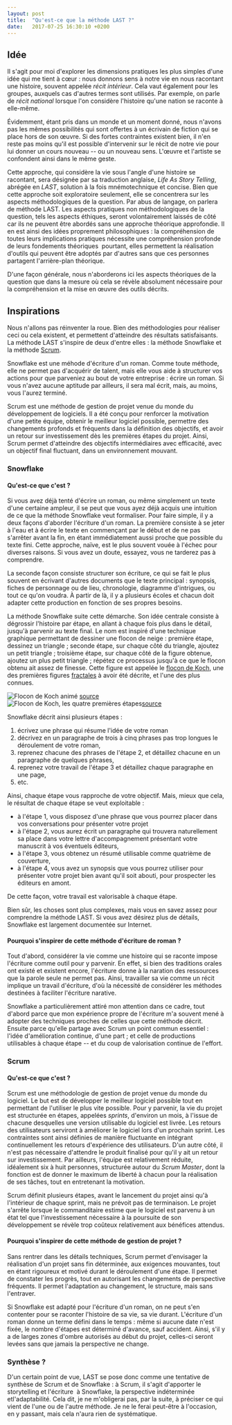 ```yaml
---
layout: post
title:  "Qu'est-ce que la méthode LAST ?"
date:   2017-07-25 16:30:10 +0200
---
```


## Idée

Il s'agit pour moi d'explorer les dimensions pratiques les plus simples d'une idée qui me tient à cœur&nbsp;: nous donnons sens à notre vie en nous racontant une histoire, souvent appelée _récit intérieur_. Cela vaut également pour les groupes, auxquels cas d'autres termes sont  utilisés. Par exemple, on parle de _récit national_ lorsque l'on considère l'histoire qu'une nation se raconte à elle-même.

Évidemment, étant pris dans un monde et un moment donné, nous n'avons pas les mêmes possibilités qui sont offertes à un écrivain de fiction qui se place hors de son œuvre. Si des fortes contraintes existent bien, il n'en reste pas moins qu'il est possible d'intervenir sur le récit de notre vie pour lui donner un cours nouveau -- ou un nouveau sens. L'œuvre et l'artiste se confondent ainsi dans le même geste.

Cette approche, qui considère la vie sous l'angle d'une histoire se racontant, sera désignée par sa traduction anglaise, _Life As Story Telling_, abrégée en _LAST_, solution à la fois mnémotechnique et concise. Bien que cette approche soit exploratoire seulement, elle se concentrera sur les aspects méthodologiques de la question. Par abus de langage, on parlera de méthode LAST. Les aspects pratiques non méthodologiques de la question, tels les aspects éthiques, seront volontairement laissés de côté car ils ne peuvent être abordés sans une approche théorique approfondie. Il en est ainsi des idées proprement philosophiques&nbsp;: la compréhension de toutes leurs implications pratiques nécessite une compréhension profonde de leurs fondements théoriques&nbsp; pourtant, elles permettent la réalisation d'outils qui peuvent être adoptés par d'autres sans que ces personnes partagent l'arrière-plan théorique.

D'une façon générale, nous n'aborderons ici les aspects théoriques de la question que dans la mesure où cela se révèle absolument nécessaire pour la compréhension et la mise en œuvre des outils décrits.

## Inspirations

Nous n'allons pas réinventer la roue. Bien des méthodologies pour réaliser ceci ou cela existent, et permettent d'atteindre des résultats satisfaisants. La méthode LAST s'inspire de deux d'entre elles&nbsp;: la méthode Snowflake et la méthode [Scrum](https://fr.wikipedia.org/wiki/Scrum_(Boite_%C3%A0_outils)).

Snowflake est une méhode d'écriture d'un roman. Comme toute méthode, elle ne permet pas d'acquérir de talent, mais elle vous aide à structurer vos actions pour que parveniez au bout de votre entreprise&nbsp;: écrire un roman. Si vous n'avez aucune aptitude par ailleurs, il sera mal écrit, mais, au moins, vous l'aurez terminé.

Scrum est une méthode de gestion de projet venue du monde du développement de logiciels. Il a été conçu pour renforcer la motivation d'une petite équipe, obtenir le meilleur logiciel possible, permettre des changements profonds et fréquents dans la définition des objectifs, et avoir un retour sur investissement dès les premières étapes du projet. Ainsi, Scrum permet d'atteindre des objectifs intermédiaires avec efficacité, avec un objectif final fluctuant, dans un environnement mouvant.

### Snowflake

#### Qu'est-ce que c'est ?

Si vous avez déjà tenté d'écrire un roman, ou même simplement un texte d'une certaine ampleur, il se peut que vous ayez déjà acquis une intuition de ce que la méthode Snowflake veut formaliser. Pour faire simple, il y a deux façons d'aborder l'écriture d'un roman. La première consiste à se jeter à l'eau et à écrire le texte en commençant par le début et de ne pas s'arrêter avant la fin, en étant immédiatement aussi proche que possible du texte fini. Cette approche, naïve, est le plus souvent vouée à l'échec pour diverses raisons. Si vous avez un doute, essayez, vous ne tarderez pas à comprendre.

La seconde façon consiste structurer son écriture, ce qui se fait le plus souvent en écrivant d'autres documents que le texte principal : synopsis, fiches de personnage ou de lieu, chronologie, diagramme d'intrigues, ou tout ce qu'on voudra. &Agrave; partir de là, il y a plusieurs écoles et chacun doit adapter cette production en fonction de ses propres besoins.

La méthode Snowflake suite cette démarche. Son idée centrale consiste à dégrossir l'histoire par étape, en allant à chaque fois plus dans le détail, jusqu'à parvenir au texte final. Le nom est inspiré d'une technique graphique permettant de dessiner une flocon de neige : première étape, dessinez un triangle ; seconde étape, sur chaque côté du triangle, ajoutez un petit triangle ; troisième étape, sur chaque côté de la figure obtenue, ajoutez un plus petit triangle ; répétez ce processus jusqu'à ce que le flocon obtenu ait assez de finesse. Cette figure est appelée le [flocon de Koch](https://fr.wikipedia.org/wiki/Flocon_de_Koch), une des premières figures [fractales](https://fr.wikipedia.org/wiki/Fractale) à avoir été décrite, et l'une des plus connues.

![Flocon de Koch animé](https://upload.wikimedia.org/wikipedia/commons/f/fd/Von_Koch_curve.gif "Flocon de Koch animé") [source](https://commons.wikimedia.org/wiki/File:Von_Koch_curve.gif?uselang=fr)
![Flocon de Koch, les quatre premières étapes](https://upload.wikimedia.org/wikipedia/commons/8/8e/KochFlake.png "Flocon de Koch, les quatre premières étapes")[source](https://commons.wikimedia.org/wiki/File:KochFlake.png)

Snowflake décrit ainsi plusieurs étapes&nbsp;:

1. écrivez une phrase qui résume l'idée de votre roman
2. décrivez en un paragraphe de trois à cinq phrases pas trop longues le déroulement de votre roman,
3. reprenez chacune des phrases de l'étape 2, et détaillez chacune en un paragraphe de quelques phrases,
4. reprenez votre travail de l'étape 3 et détaillez chaque paragraphe en une page,
5. etc.

Ainsi, chaque étape vous rapproche de votre objectif. Mais, mieux que cela, le résultat de chaque étape se veut exploitable :

* à l'étape 1, vous disposez d'une phrase que vous pourrez placer dans vos conversations pour présenter votre projet
* à l'étape 2, vous aurez écrit un paragraphe qui trouvera naturellement sa place dans votre lettre d'accompagnement présentant votre manuscrit à vos éventuels éditeurs,
* à l'étape 3, vous obtenez un résumé utilisable comme quatrième de couverture,
* à l'étape 4, vous avez un synopsis que vous pourrez utiliser pour présenter votre projet bien avant qu'il soit abouti, pour prospecter les éditeurs en amont.

De cette façon, votre travail est valorisable à chaque étape.

Bien sûr, les choses sont plus complexes, mais vous en savez assez pour comprendre la méthode LAST. Si vous avez désirez plus de détails, Snowflake est largement documentée sur Internet.

#### Pourquoi s'inspirer de cette méthode d'écriture de roman ?

Tout d'abord, considérer la vie comme une histoire qui se raconte impose l'écriture comme outil pour y parvenir. En effet, si bien des traditions orales ont existé et existent encore, l'écriture donne à la naration des ressources que la parole seule ne permet pas. Ainsi, travailler sa vie comme un récit implique un travail d'écriture, d'où la nécessité de considérer les méthodes destinées à faciliter l'écriture narative.

Snowflake a particulièrement attiré mon attention dans ce cadre, tout d'abord parce que mon expérience propre de l'écriture m'a souvent mené à adopter des techniques proches de celles que cette méthode décrit. Ensuite parce qu'elle partage avec Scrum un point commun essentiel&nbsp;: l'idée d'amélioration continue, d'une part&nbsp;;  et celle de productions utilisables à chaque étape -- et du coup de valorisation continue de l'effort.

### Scrum

#### Qu'est-ce que c'est ?

Scrum est une méthodologie de gestion de projet venue du monde du logiciel. Le but est de développer le meilleur logiciel possible tout en permettant de l'utiliser le plus vite possible. Pour y parvenir, la vie du projet est structurée en étapes, appelées _sprints_, d'environ un mois, à l'issue de chacune desquelles une version utilisable du logiciel est livrée. Les retours des utilisateurs serviront à améliorer le logiciel lors d'un prochain sprint. Les contraintes sont ainsi définies de manière fluctuante en intégrant continuellement les retours d'expérience des utilisateurs. D'un autre côté, il n'est pas nécessaire d'attendre le produit finalisé pour qu'il y ait un retour sur investissement. Par ailleurs, l'équipe est relativement réduite, idéalement six à huit personnes, structurée autour du _Scrum Master_, dont la fonction est de donner le maximum de liberté à chacun pour la réalisation de ses tâches, tout en entretenant la motivation.

Scrum définit plusieurs étapes, avant le lancement du projet ainsi qu'à l'intérieur de chaque sprint, mais ne prévoit pas de terminaison. Le projet s'arrête lorsque le commanditaire estime que le logiciel est parvenu à un état tel que l'investissement nécessaire à la poursuite de son développement se révèle trop coûteux relativement aux bénéfices attendus.

#### Pourquoi s'inspirer de cette méthode de gestion de projet ?

Sans rentrer dans les détails techniques, Scrum permet d'envisager la réalisation d'un projet sans fin déterminée, aux exigences mouvantes, tout en étant rigoureux et motivé durant le déroulement d'une étape. Il permet de constater les progrès, tout en autorisant les changements de perspective fréquents. Il permet l'adaptation au changement, le structure, mais sans l'entraver.

Si Snowflake est adapté pour l'écriture d'un roman, on ne peut s'en contenter pour se raconter l'histoire de sa vie, sa vie durant. L'écriture d'un roman donne un terme défini dans le temps : même si aucune date n'est fixée, le nombre d'étapes est déterminé d'avance, sauf accident. Ainsi, s'il y a de larges zones d'ombre autorisés au début du projet, celles-ci seront levées sans que jamais la perspective ne change.

### Synthèse&nbsp;?

D'un certain point de vue, LAST se pose donc comme une tentative de synthèse de Scrum et de Snowflake&nbsp;: à Scrum, il s'agit d'apporter le storytelling et l'écriture&nbsp; à Snowflake, la perspective indéterminée etl'adaptabilité. Cela dit, je ne m'obligerai pas, par la suite, à préciser ce qui vient de l'une ou de l'autre méthode. Je ne le ferai peut-être à l'occasion, en y passant, mais cela n'aura rien de systématique.
